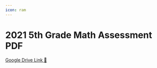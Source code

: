 ```yaml
---
icon: ram
---
```


# 2021 5th Grade Math Assessment PDF

[Google Drive Link 🔗](https://drive.google.com/file/d/17fEXSzCE5T7roGsC8IJuvs804pkursgz/view?usp=drivesdk)
